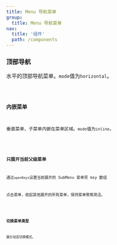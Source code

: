 ```yaml
---
title: Menu 导航菜单
group:
  title: Menu 导航菜单
nav:
  title: '组件'
  path: /components
---
```


### 顶部导航

水平的顶部导航菜单。`mode`值为`horizontal`。

<code src="./demo/horizontal.tsx" />

### 内嵌菜单

垂直菜单，子菜单内嵌在菜单区域。`mode`值为`inline`。

<code src="./demo/inline.tsx" />

### 只展开当前父级菜单

通过`openKeys`设置当前展开的 SubMenu 菜单项 key 数组

点击菜单，收起其他展开的所有菜单，保持菜单聚焦简洁。

<code src="./demo/openKeys.tsx" />

### 切换菜单类型

展示动态切换模式。

<code src="./demo/mode.tsx" />

